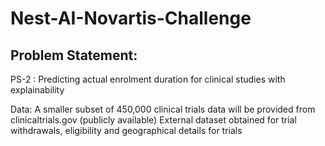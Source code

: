 # Nest-AI-Novartis-Challenge

## Problem Statement: 
PS-2 : Predicting actual enrolment duration for clinical studies with explainability

Data:
A smaller subset of 450,000 clinical trials data will be provided from clinicaltrials.gov (publicly available)
External dataset obtained for trial withdrawals, eligibility and geographical details for trials

